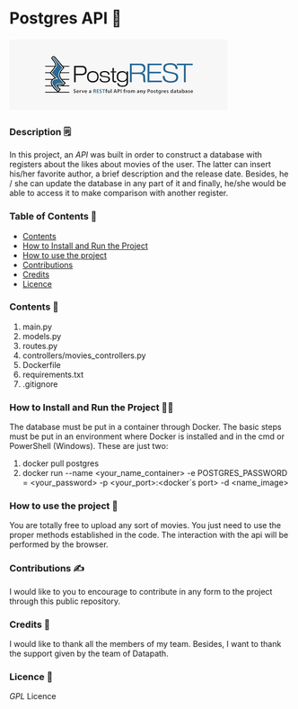 ﻿# **Postgres API**  📘
![database with api](img/apipostgres.png)

### **Description**  🗒️

In this project, an *API* was built in order to construct a database with registers about the likes about movies of the user. The latter can insert his/her favorite author, a brief description and the release date. Besides, he / she can update the database in any part of it and finally, he/she would be able to access it to make comparison with another register.

### **Table of Contents**  📑

- [Contents](#contents)
- [How to Install and Run the Project](#how-to-install-and-run-the-project)
- [How to use the project](#how-to-use-the-project)
- [Contributions](#contributions)
- [Credits](#credits)
- [Licence](#licence)

### **Contents**  🔡

1. main.py
2. models.py
3. routes.py
4. controllers/movies_controllers.py
5. Dockerfile
6. requirements.txt
7. .gitignore

### **How to Install and Run the Project** 🏃‍♂️

The database must be put in a container through Docker. The basic steps must be put in an environment where Docker is installed and in the cmd or PowerShell (Windows). These are just two:

1. docker pull postgres
2. docker run --name <your_name_container> -e POSTGRES_PASSWORD = <your_password> -p <your_port>:<docker´s port> -d <name_image>

### **How to use the project**  📂

You are totally free to upload any sort of movies. You just need to use the proper methods established in the code. The interaction with the api will be performed by the browser.


### **Contributions**  ✍️

I would like to you to encourage to contribute in any form to the project through this public repository. 

### **Credits**  🎈

I would like to thank all the members of my team. Besides, I want to thank the support given by the team of Datapath. 

### **Licence**  👮

*GPL* Licence 
